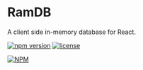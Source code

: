 
# RamDB

A client side in-memory database for React.

[![npm version](https://img.shields.io/npm/v/ramdb.svg)](https://www.npmjs.com/package/ramdb)
[![license](https://img.shields.io/npm/l/ramdb.svg)](https://github.com/internalfx/ramdb/blob/master/LICENSE)

[![NPM](https://nodei.co/npm/ramdb.png?downloads=true&downloadRank=true&stars=true)](https://npmjs.org/package/ramdb)
